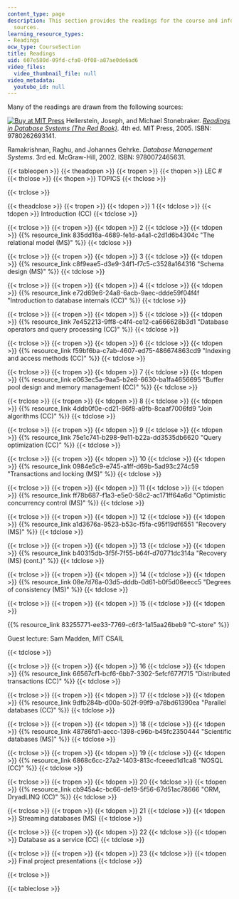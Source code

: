 ```yaml
---
content_type: page
description: This section provides the readings for the course and information on
  sources.
learning_resource_types:
- Readings
ocw_type: CourseSection
title: Readings
uid: 607e580d-09fd-cfa0-0f08-a87ae0de6ad6
video_files:
  video_thumbnail_file: null
video_metadata:
  youtube_id: null
---
```


Many of the readings are drawn from the following sources:

[![Buy at MIT Press](/images/mp_logo.gif)](https://mitpress.mit.edu/9780262693141) Hellerstein, Joseph, and Michael Stonebraker. [_Readings in Database Systems (The Red Book)_](https://mitpress.mit.edu/9780262693141). 4th ed. MIT Press, 2005. ISBN: 9780262693141.

Ramakrishnan, Raghu, and Johannes Gehrke. _Database Management Systems_. 3rd ed. McGraw-Hill, 2002. ISBN: 9780072465631.

{{< tableopen >}}
{{< theadopen >}}
{{< tropen >}}
{{< thopen >}}
LEC #
{{< thclose >}}
{{< thopen >}}
TOPICS
{{< thclose >}}

{{< trclose >}}

{{< theadclose >}}
{{< tropen >}}
{{< tdopen >}}
1
{{< tdclose >}}
{{< tdopen >}}
Introduction (CC)
{{< tdclose >}}

{{< trclose >}}
{{< tropen >}}
{{< tdopen >}}
2
{{< tdclose >}}
{{< tdopen >}}
{{% resource_link 835dd16a-4689-fe1d-a4a1-c2d1d6b4304c "The relational model (MS)" %}}
{{< tdclose >}}

{{< trclose >}}
{{< tropen >}}
{{< tdopen >}}
3
{{< tdclose >}}
{{< tdopen >}}
{{% resource_link c8f9eae5-d3e9-34f1-f7c5-c3528a164316 "Schema design (MS)" %}}
{{< tdclose >}}

{{< trclose >}}
{{< tropen >}}
{{< tdopen >}}
4
{{< tdclose >}}
{{< tdopen >}}
{{% resource_link e72d69e6-24a8-6acb-9aec-ddde59f04f4f "Introduction to database internals (CC)" %}}
{{< tdclose >}}

{{< trclose >}}
{{< tropen >}}
{{< tdopen >}}
5
{{< tdclose >}}
{{< tdopen >}}
{{% resource_link 7e452213-9ff8-c4f4-ce12-ca666628b3d1 "Database operators and query processing (CC)" %}}
{{< tdclose >}}

{{< trclose >}}
{{< tropen >}}
{{< tdopen >}}
6
{{< tdclose >}}
{{< tdopen >}}
{{% resource_link f59bf6ba-c7ab-4607-ed75-486674863cd9 "Indexing and access methods (CC)" %}}
{{< tdclose >}}

{{< trclose >}}
{{< tropen >}}
{{< tdopen >}}
7
{{< tdclose >}}
{{< tdopen >}}
{{% resource_link e063ec5a-9aa5-b2e8-6630-ba1fa4656695 "Buffer pool design and memory management (CC)" %}}
{{< tdclose >}}

{{< trclose >}}
{{< tropen >}}
{{< tdopen >}}
8
{{< tdclose >}}
{{< tdopen >}}
{{% resource_link 4ddb0f0e-cd21-86f8-a9fb-8caaf7006fd9 "Join algorithms (CC)" %}}
{{< tdclose >}}

{{< trclose >}}
{{< tropen >}}
{{< tdopen >}}
9
{{< tdclose >}}
{{< tdopen >}}
{{% resource_link 75e1c741-b298-9e11-b22a-dd3535db6620 "Query optimization (CC)" %}}
{{< tdclose >}}

{{< trclose >}}
{{< tropen >}}
{{< tdopen >}}
10
{{< tdclose >}}
{{< tdopen >}}
{{% resource_link 0984e5c9-e745-a1ff-d69b-5ad93c274c59 "Transactions and locking (MS)" %}}
{{< tdclose >}}

{{< trclose >}}
{{< tropen >}}
{{< tdopen >}}
11
{{< tdclose >}}
{{< tdopen >}}
{{% resource_link ff78b687-f1a3-e5e0-58c2-ac171ff64a6d "Optimistic concurrency control (MS)" %}}
{{< tdclose >}}

{{< trclose >}}
{{< tropen >}}
{{< tdopen >}}
12
{{< tdclose >}}
{{< tdopen >}}
{{% resource_link a1d3676a-9523-b53c-f5fa-c95f19df6551 "Recovery (MS)" %}}
{{< tdclose >}}

{{< trclose >}}
{{< tropen >}}
{{< tdopen >}}
13
{{< tdclose >}}
{{< tdopen >}}
{{% resource_link b40315db-3f5f-7f55-b64f-d70771dc314a "Recovery (MS) (cont.)" %}}
{{< tdclose >}}

{{< trclose >}}
{{< tropen >}}
{{< tdopen >}}
14
{{< tdclose >}}
{{< tdopen >}}
{{% resource_link 08e7d76a-03d5-dddb-0d61-b0f5d06eecc5 "Degrees of consistency (MS)" %}}
{{< tdclose >}}

{{< trclose >}}
{{< tropen >}}
{{< tdopen >}}
15
{{< tdclose >}}
{{< tdopen >}}


{{% resource_link 83255771-ee33-7769-c6f3-1a15aa26beb9 "C-store" %}}

Guest lecture: Sam Madden, MIT CSAIL


{{< tdclose >}}

{{< trclose >}}
{{< tropen >}}
{{< tdopen >}}
16
{{< tdclose >}}
{{< tdopen >}}
{{% resource_link 66567cf1-bcf6-6bb7-3302-5efcf677f715 "Distributed transactions (CC)" %}}
{{< tdclose >}}

{{< trclose >}}
{{< tropen >}}
{{< tdopen >}}
17
{{< tdclose >}}
{{< tdopen >}}
{{% resource_link 9dfb284b-d00a-502f-99f9-a78bd61390ea "Parallel databases (CC)" %}}
{{< tdclose >}}

{{< trclose >}}
{{< tropen >}}
{{< tdopen >}}
18
{{< tdclose >}}
{{< tdopen >}}
{{% resource_link 48786fd1-aecc-1398-c96b-b45fc2350444 "Scientific databases (MS)" %}}
{{< tdclose >}}

{{< trclose >}}
{{< tropen >}}
{{< tdopen >}}
19
{{< tdclose >}}
{{< tdopen >}}
{{% resource_link 6868c6cc-27a2-1403-813c-fceeed1d1ca8 "NOSQL (CC)" %}}
{{< tdclose >}}

{{< trclose >}}
{{< tropen >}}
{{< tdopen >}}
20
{{< tdclose >}}
{{< tdopen >}}
{{% resource_link cb945a4c-bc66-de19-5f56-67d51ac78666 "ORM, DryadLINQ (CC)" %}}
{{< tdclose >}}

{{< trclose >}}
{{< tropen >}}
{{< tdopen >}}
21
{{< tdclose >}}
{{< tdopen >}}
Streaming databases (MS)
{{< tdclose >}}

{{< trclose >}}
{{< tropen >}}
{{< tdopen >}}
22
{{< tdclose >}}
{{< tdopen >}}
Database as a service (CC)
{{< tdclose >}}

{{< trclose >}}
{{< tropen >}}
{{< tdopen >}}
23
{{< tdclose >}}
{{< tdopen >}}
Final project presentations
{{< tdclose >}}

{{< trclose >}}

{{< tableclose >}}